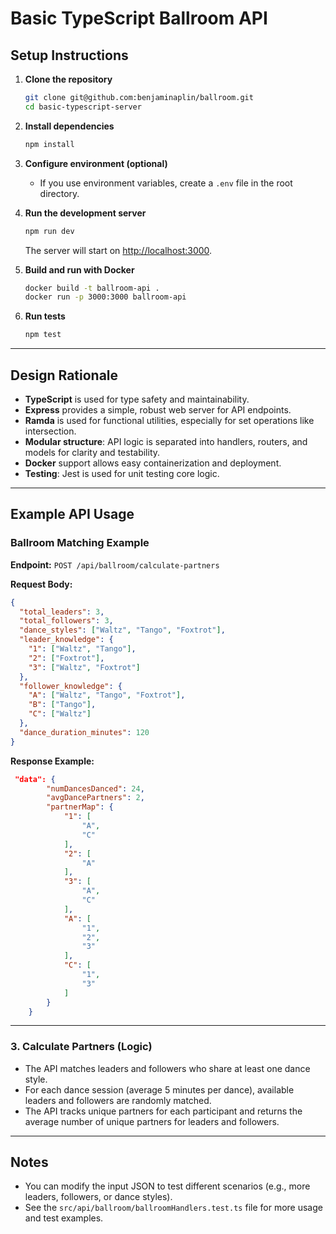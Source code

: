 # Basic TypeScript Ballroom API

## Setup Instructions

1. **Clone the repository**
   ```sh
   git clone git@github.com:benjaminaplin/ballroom.git
   cd basic-typescript-server
   ```

2. **Install dependencies**
   ```sh
   npm install
   ```

3. **Configure environment (optional)**
   - If you use environment variables, create a `.env` file in the root directory.

4. **Run the development server**
   ```sh
   npm run dev
   ```
   The server will start on [http://localhost:3000](http://localhost:3000).

5. **Build and run with Docker**
   ```sh
   docker build -t ballroom-api .
   docker run -p 3000:3000 ballroom-api
   ```

6. **Run tests**
   ```sh
   npm test
   ```

---

## Design Rationale

- **TypeScript** is used for type safety and maintainability.
- **Express** provides a simple, robust web server for API endpoints.
- **Ramda** is used for functional utilities, especially for set operations like intersection.
- **Modular structure**: API logic is separated into handlers, routers, and models for clarity and testability.
- **Docker** support allows easy containerization and deployment.
- **Testing**: Jest is used for unit testing core logic.

---

## Example API Usage

### Ballroom Matching Example
**Endpoint:** `POST /api/ballroom/calculate-partners`

**Request Body:**
```json
{
  "total_leaders": 3,
  "total_followers": 3,
  "dance_styles": ["Waltz", "Tango", "Foxtrot"],
  "leader_knowledge": {
    "1": ["Waltz", "Tango"],
    "2": ["Foxtrot"],
    "3": ["Waltz", "Foxtrot"]
  },
  "follower_knowledge": {
    "A": ["Waltz", "Tango", "Foxtrot"],
    "B": ["Tango"],
    "C": ["Waltz"]
  },
  "dance_duration_minutes": 120
}
```

**Response Example:**
```json
 "data": {
        "numDancesDanced": 24,
        "avgDancePartners": 2,
        "partnerMap": {
            "1": [
                "A",
                "C"
            ],
            "2": [
                "A"
            ],
            "3": [
                "A",
                "C"
            ],
            "A": [
                "1",
                "2",
                "3"
            ],
            "C": [
                "1",
                "3"
            ]
        }
    }
```

---

### 3. Calculate Partners (Logic)
- The API matches leaders and followers who share at least one dance style.
- For each dance session (average 5 minutes per dance), available leaders and followers are randomly matched.
- The API tracks unique partners for each participant and returns the average number of unique partners for leaders and followers.

---

## Notes
- You can modify the input JSON to test different scenarios (e.g., more leaders, followers, or dance styles).
- See the `src/api/ballroom/ballroomHandlers.test.ts` file for more usage and test examples.

